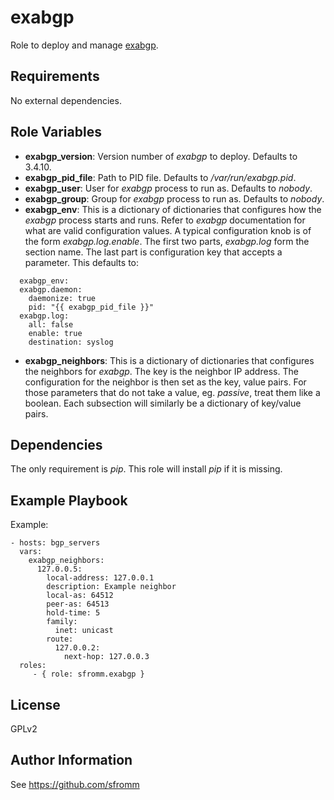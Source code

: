 exabgp
======

Role to deploy and manage
[exabgp](https://github.com/Exa-Networks/exabgp).

Requirements
------------

No external dependencies.

Role Variables
--------------

- **exabgp_version**: Version number of *exabgp* to deploy.  Defaults to 3.4.10.
- **exabgp_pid_file**: Path to PID file.  Defaults to */var/run/exabgp.pid*.
- **exabgp_user**: User for *exabgp* process to run as.  Defaults to *nobody*.
- **exabgp_group**: Group for *exabgp* process to run as.  Defaults to *nobody*.
- **exabgp_env**: This is a dictionary of dictionaries that configures
  how the *exabgp* process starts and runs.  Refer to *exabgp*
  documentation for what are valid configuration values.  A typical
  configuration knob is of the form *exabgp.log.enable*.  The first two
  parts, *exabgp.log* form the section name.  The last part is
  configuration key that accepts a parameter.  This defaults to:
```
  exabgp_env:
  exabgp.daemon:
    daemonize: true
    pid: "{{ exabgp_pid_file }}"
  exabgp.log:
    all: false
    enable: true
    destination: syslog
```
- **exabgp_neighbors**: This is a dictionary of dictionaries that
  configures the neighbors for *exabgp*.  The key is the neighbor IP
  address.  The configuration for the neighbor is then set as the key,
  value pairs.  For those parameters that do not take a value,
  eg. *passive*, treat them like a boolean.  Each subsection will
  similarly be a dictionary of key/value pairs.


Dependencies
------------

The only requirement is *pip*.  This role will install *pip* if it is missing.

Example Playbook
----------------

Example:

    - hosts: bgp_servers
      vars:
        exabgp_neighbors:
          127.0.0.5:
            local-address: 127.0.0.1
            description: Example neighbor
            local-as: 64512
            peer-as: 64513
            hold-time: 5
            family:
              inet: unicast
            route:
              127.0.0.2:
                next-hop: 127.0.0.3
      roles:
         - { role: sfromm.exabgp }

License
-------

GPLv2

Author Information
------------------

See https://github.com/sfromm
